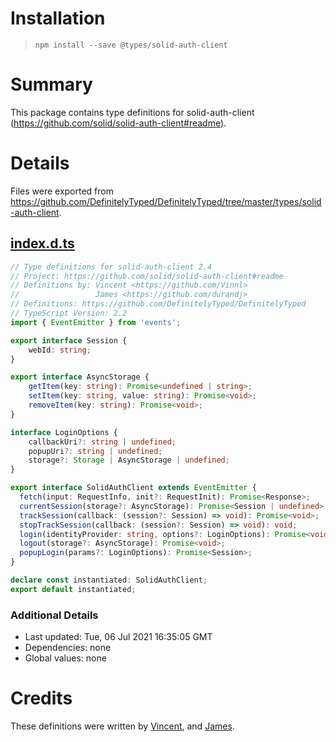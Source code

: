 # Installation
> `npm install --save @types/solid-auth-client`

# Summary
This package contains type definitions for solid-auth-client (https://github.com/solid/solid-auth-client#readme).

# Details
Files were exported from https://github.com/DefinitelyTyped/DefinitelyTyped/tree/master/types/solid-auth-client.
## [index.d.ts](https://github.com/DefinitelyTyped/DefinitelyTyped/tree/master/types/solid-auth-client/index.d.ts)
````ts
// Type definitions for solid-auth-client 2.4
// Project: https://github.com/solid/solid-auth-client#readme
// Definitions by: Vincent <https://github.com/Vinnl>
//                 James <https://github.com/durandj>
// Definitions: https://github.com/DefinitelyTyped/DefinitelyTyped
// TypeScript Version: 2.2
import { EventEmitter } from 'events';

export interface Session {
    webId: string;
}

export interface AsyncStorage {
    getItem(key: string): Promise<undefined | string>;
    setItem(key: string, value: string): Promise<void>;
    removeItem(key: string): Promise<void>;
}

interface LoginOptions {
    callbackUri?: string | undefined;
    popupUri?: string | undefined;
    storage?: Storage | AsyncStorage | undefined;
}

export interface SolidAuthClient extends EventEmitter {
  fetch(input: RequestInfo, init?: RequestInit): Promise<Response>;
  currentSession(storage?: AsyncStorage): Promise<Session | undefined>;
  trackSession(callback: (session?: Session) => void): Promise<void>;
  stopTrackSession(callback: (session?: Session) => void): void;
  login(identityProvider: string, options?: LoginOptions): Promise<void>;
  logout(storage?: AsyncStorage): Promise<void>;
  popupLogin(params?: LoginOptions): Promise<Session>;
}

declare const instantiated: SolidAuthClient;
export default instantiated;

````

### Additional Details
 * Last updated: Tue, 06 Jul 2021 16:35:05 GMT
 * Dependencies: none
 * Global values: none

# Credits
These definitions were written by [Vincent](https://github.com/Vinnl), and [James](https://github.com/durandj).
